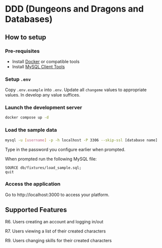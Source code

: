# DDD (Dungeons and Dragons and Databases)

## How to setup

### Pre-requisites

- Install [Docker](https://docs.docker.com/get-started/get-docker/) or compatible tools
- Install [MySQL Client Tools](https://dev.mysql.com/doc/refman/8.4/en/mysql.html)

### Setup `.env`

Copy `.env.example` into `.env`. Update all `changeme` values to appropriate values. In develop any value suffices.

### Launch the development server

```bash
docker compose up -d
```

### Load the sample data

```bash
mysql -u [username] -p -h localhost -P 3306 --skip-ssl [database name]
```

Type in the password you configure earlier when prompted.

When prompted run the following MySQL file:

```mysql
SOURCE db/fixtures/load_sample.sql;
quit
```

### Access the application

Go to http://localhost:3000 to access your platform.

## Supported Features

R6. Users creating an account and logging in/out


R7. Users viewing a list of their created characters

R9. Users changing skills for their created characters
